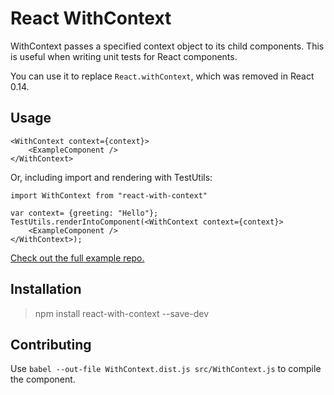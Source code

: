 # React WithContext

WithContext passes a specified context object to its child components. This is useful when writing unit tests for React components.

You can use it to replace `React.withContext`, which was removed in React 0.14.

## Usage

	<WithContext context={context}>
    	<ExampleComponent />
	</WithContext>

Or, including import and rendering with TestUtils:

	import WithContext from "react-with-context"

	var context= {greeting: "Hello"};
	TestUtils.renderIntoComponent(<WithContext context={context}>
    	<ExampleComponent />
	</WithContext>);

[Check out the full example repo.](https://github.com/mattzeunert/react-with-context-demo)

## Installation

> npm install react-with-context --save-dev

## Contributing

Use `babel --out-file WithContext.dist.js src/WithContext.js` to compile the component.
